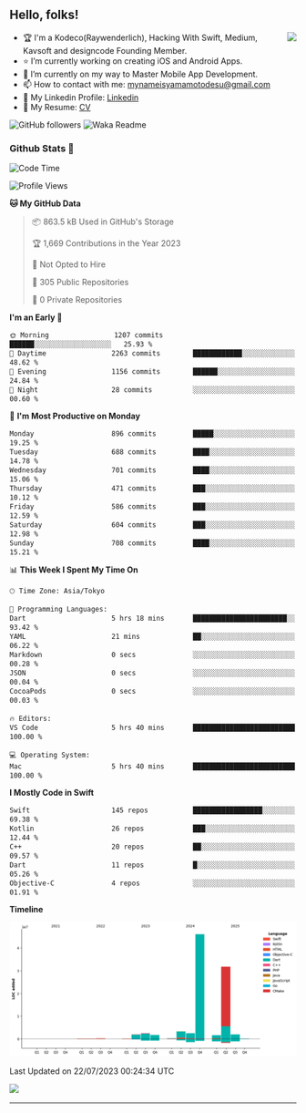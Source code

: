 ## Hello, folks! 
<p>
<img align="right" src="https://media.giphy.com/media/26ufdb3cYKwbRtYVW/giphy.gif" style="max-width:100%;" height="150px">

- 🏆 I'm a Kodeco(Raywenderlich), Hacking With Swift, Medium, Kavsoft and designcode Founding Member.
- ⭐️ I’m currently working on creating iOS and Android Apps.
- 🌱 I’m currently on my way to Master Mobile App Development.
- 📫 How to contact with me: mynameisyamamotodesu@gmail.com
- 🔗 My Linkedin Profile: [Linkedin](https://www.linkedin.com/in/kyo-yamamoto-a2ab50239)
- 🔗 My Resume: [CV](https://www.kickresume.com/cv/ZWKvXV/)

![GitHub followers](https://img.shields.io/github/followers/YamamotoDesu?label=Follow&style=social)
![Waka Readme](https://github.com/YamamotoDesu/YamamotoDesu/workflows/Waka%20Readme/badge.svg)


### Github Stats 🥇 
<!--START_SECTION:waka-->
![Code Time](http://img.shields.io/badge/Code%20Time-452%20hrs%2036%20mins-blue)

![Profile Views](http://img.shields.io/badge/Profile%20Views-13-blue)

**🐱 My GitHub Data** 

> 📦 863.5 kB Used in GitHub's Storage 
 > 
> 🏆 1,669 Contributions in the Year 2023
 > 
> 🚫 Not Opted to Hire
 > 
> 📜 305 Public Repositories 
 > 
> 🔑 0 Private Repositories 
 > 
**I'm an Early 🐤** 

```text
🌞 Morning                1207 commits        ██████░░░░░░░░░░░░░░░░░░░   25.93 % 
🌆 Daytime                2263 commits        ████████████░░░░░░░░░░░░░   48.62 % 
🌃 Evening                1156 commits        ██████░░░░░░░░░░░░░░░░░░░   24.84 % 
🌙 Night                  28 commits          ░░░░░░░░░░░░░░░░░░░░░░░░░   00.60 % 
```
📅 **I'm Most Productive on Monday** 

```text
Monday                   896 commits         █████░░░░░░░░░░░░░░░░░░░░   19.25 % 
Tuesday                  688 commits         ████░░░░░░░░░░░░░░░░░░░░░   14.78 % 
Wednesday                701 commits         ████░░░░░░░░░░░░░░░░░░░░░   15.06 % 
Thursday                 471 commits         ███░░░░░░░░░░░░░░░░░░░░░░   10.12 % 
Friday                   586 commits         ███░░░░░░░░░░░░░░░░░░░░░░   12.59 % 
Saturday                 604 commits         ███░░░░░░░░░░░░░░░░░░░░░░   12.98 % 
Sunday                   708 commits         ████░░░░░░░░░░░░░░░░░░░░░   15.21 % 
```


📊 **This Week I Spent My Time On** 

```text
🕑︎ Time Zone: Asia/Tokyo

💬 Programming Languages: 
Dart                     5 hrs 18 mins       ███████████████████████░░   93.42 % 
YAML                     21 mins             ██░░░░░░░░░░░░░░░░░░░░░░░   06.22 % 
Markdown                 0 secs              ░░░░░░░░░░░░░░░░░░░░░░░░░   00.28 % 
JSON                     0 secs              ░░░░░░░░░░░░░░░░░░░░░░░░░   00.04 % 
CocoaPods                0 secs              ░░░░░░░░░░░░░░░░░░░░░░░░░   00.03 % 

🔥 Editors: 
VS Code                  5 hrs 40 mins       █████████████████████████   100.00 % 

💻 Operating System: 
Mac                      5 hrs 40 mins       █████████████████████████   100.00 % 
```

**I Mostly Code in Swift** 

```text
Swift                    145 repos           █████████████████░░░░░░░░   69.38 % 
Kotlin                   26 repos            ███░░░░░░░░░░░░░░░░░░░░░░   12.44 % 
C++                      20 repos            ██░░░░░░░░░░░░░░░░░░░░░░░   09.57 % 
Dart                     11 repos            █░░░░░░░░░░░░░░░░░░░░░░░░   05.26 % 
Objective-C              4 repos             ░░░░░░░░░░░░░░░░░░░░░░░░░   01.91 % 
```



**Timeline**

![Lines of Code chart](https://raw.githubusercontent.com/YamamotoDesu/YamamotoDesu/main/assets/bar_graph.png)


 Last Updated on 22/07/2023 00:24:34 UTC
<!--END_SECTION:waka-->

![](https://github-profile-summary-cards.vercel.app/api/cards/profile-details?username=YamamotoDesu&theme=vue)

----

